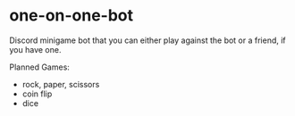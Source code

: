 # one-on-one-bot

Discord minigame bot that you can either play against the bot or a friend, if you have one.

Planned Games:
- rock, paper, scissors
- coin flip
- dice
